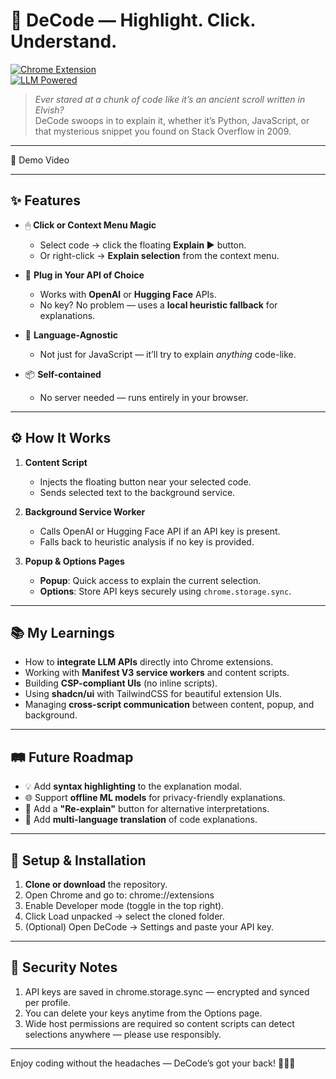 # 🎯 DeCode — Highlight. Click. Understand.  
[![Chrome Extension](https://img.shields.io/badge/Chrome-Extension-F4B400?logo=google-chrome&logoColor=white)](https://developer.chrome.com/docs/extensions/)  
[![LLM Powered](https://img.shields.io/badge/Powered%20by-LLMs-8A2BE2)](https://openai.com/)  

> *Ever stared at a chunk of code like it’s an ancient scroll written in Elvish?*  
> DeCode swoops in to explain it, whether it’s Python, JavaScript, or that mysterious snippet you found on Stack Overflow in 2009.  

---

🎥 Demo Video



---

## ✨ Features  

- 🖱 **Click or Context Menu Magic**  
  - Select code → click the floating **Explain ▶** button.  
  - Or right-click → **Explain selection** from the context menu.  

- 🔑 **Plug in Your API of Choice**  
  - Works with **OpenAI** or **Hugging Face** APIs.  
  - No key? No problem — uses a **local heuristic fallback** for explanations.   

- 🧠 **Language-Agnostic**  
  - Not just for JavaScript — it’ll try to explain *anything* code-like.  

- 📦 **Self-contained**  
  - No server needed — runs entirely in your browser.  

---

## ⚙️ How It Works  

1. **Content Script**  
   - Injects the floating button near your selected code.  
   - Sends selected text to the background service.  

2. **Background Service Worker**  
   - Calls OpenAI or Hugging Face API if an API key is present.  
   - Falls back to heuristic analysis if no key is provided.  

3. **Popup & Options Pages**  
   - **Popup**: Quick access to explain the current selection.  
   - **Options**: Store API keys securely using `chrome.storage.sync`.  

---

## 📚 My Learnings  

- How to **integrate LLM APIs** directly into Chrome extensions.  
- Working with **Manifest V3 service workers** and content scripts.  
- Building **CSP-compliant UIs** (no inline scripts).  
- Using **shadcn/ui** with TailwindCSS for beautiful extension UIs.  
- Managing **cross-script communication** between content, popup, and background.  

---

## 🛤 Future Roadmap  

- 💡 Add **syntax highlighting** to the explanation modal.  
- 🌐 Support **offline ML models** for privacy-friendly explanations.  
- 🔄 Add a **"Re-explain"** button for alternative interpretations.  
- 📖 Add **multi-language translation** of code explanations.  

---

## 🚀 Setup & Installation  

1. **Clone or download** the repository.  
2. Open Chrome and go to: chrome://extensions
3. Enable Developer mode (toggle in the top right).
4. Click Load unpacked → select the cloned folder.
5. (Optional) Open DeCode → Settings and paste your API key.

---

## 🔐 Security Notes

1. API keys are saved in chrome.storage.sync — encrypted and synced per profile.
2. You can delete your keys anytime from the Options page.
3. Wide host permissions are required so content scripts can detect selections anywhere — please use responsibly.

---

Enjoy coding without the headaches — DeCode’s got your back! 🧑‍💻💬

